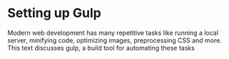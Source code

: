 # Setting up Gulp
Modern web development has many repetitive tasks like running a local server, minifying code, optimizing images, preprocessing CSS and more. This text discusses gulp, a build tool for automating these tasks
